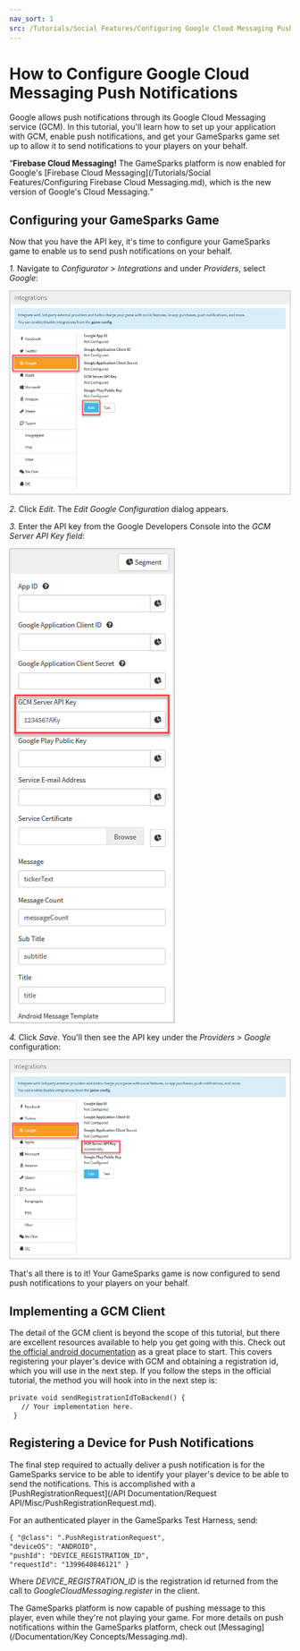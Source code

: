 ```yaml
---
nav_sort: 1
src: /Tutorials/Social Features/Configuring Google Cloud Messaging Push Notifications.md
---
```


# How to Configure Google Cloud Messaging Push Notifications

Google allows push notifications through its Google Cloud Messaging service (GCM). In this tutorial, you'll learn how to set up your application with GCM, enable push notifications, and get your GameSparks game set up to allow it to send notifications to your players on your behalf.

<q>**Firebase Cloud Messaging!** The GameSparks platform is now enabled for Google's [Firebase Cloud Messaging](/Tutorials/Social Features/Configuring Firebase Cloud Messaging.md), which is the new version of Google's Cloud Messaging.</q>


## Configuring your GameSparks Game

Now that you have the API key, it's time to configure your GameSparks game to enable us to send push notifications on your behalf.

*1.* Navigate to *Configurator > Integrations* and under *Providers*, select *Google*:

![](img/AndroidPush/10.png)

*2.* Click *Edit*. The *Edit Google Configuration* dialog appears.

*3.* Enter the API key from the Google Developers Console into the *GCM Server API Key field*:

![](img/AndroidPush/11.png)

*4.* Click *Save*. You'll then see the API key under the *Providers > Google* configuration:

![](img/AndroidPush/12.png)

That's all there is to it! Your GameSparks game is now configured to send push notifications to your players on your behalf.

## Implementing a GCM Client

The detail of the GCM client is beyond the scope of this tutorial, but there are excellent resources available to help you get going with this. Check out [the official android documentation](http://developer.android.com/google/gcm/client.html) as a great place to start. This covers registering your player's device with GCM and obtaining a registration id, which you will use in the next step. If you follow the steps in the official tutorial, the method you will hook into in the next step is:

```
private void sendRegistrationIdToBackend() {
   // Your implementation here.
 }

```

## Registering a Device for Push Notifications

The final step required to actually deliver a push notification is for the GameSparks service to be able to identify your player's device to be able to send the notifications. This is accomplished with a [PushRegistrationRequest](/API Documentation/Request API/Misc/PushRegistrationRequest.md).

For an authenticated player in the GameSparks Test Harness, send:

```
{ "@class": ".PushRegistrationRequest",
"deviceOS": "ANDROID",
"pushId": "DEVICE_REGISTRATION_ID",
"requestId": "1399640846121" }

```

Where *DEVICE_REGISTRATION_ID* is the registration id returned from the call to *GoogleCloudMessaging.register* in the client.

The GameSparks platform is now capable of pushing message to this player, even while they're not playing your game. For more details on push notifications within the GameSparks platform, check out [Messaging](/Documentation/Key Concepts/Messaging.md).
